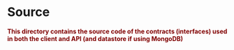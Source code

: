 # Source

<p><strong style="color:maroon">This directory contains the source code of the contracts (interfaces) used in both the client and API (and datastore if using MongoDB)</strong></p>

